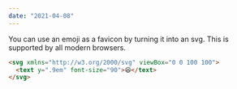 ```yaml
---
date: "2021-04-08"
---
```


You can use an emoji as a favicon by turning it into an svg. This is supported by all modern browsers.

```html
<svg xmlns="http://w3.org/2000/svg" viewBox="0 0 100 100">
  <text y=".9em" font-size="90">😆</text>
</svg>
```
